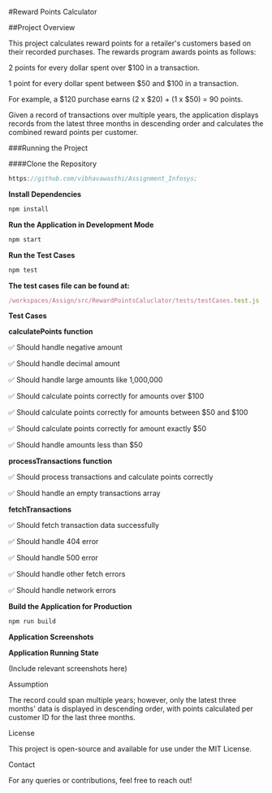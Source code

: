 #Reward Points Calculator

##Project Overview

This project calculates reward points for a retailer's customers based on their recorded purchases. The rewards program awards points as follows:

2 points for every dollar spent over $100 in a transaction.

1 point for every dollar spent between $50 and $100 in a transaction.

For example, a $120 purchase earns (2 x $20) + (1 x $50) = 90 points.

Given a record of transactions over multiple years, the application displays records from the latest three months in descending order and calculates the combined reward points per customer.

###Running the Project

####Clone the Repository


```javascript
https://github.com/vibhavawasthi/Assignment_Infosys;
```
**Install Dependencies**
```javascript
npm install
```
**Run the Application in Development Mode**
```javascript
npm start
```
**Run the Test Cases**
```javascript
npm test
```
**The test cases file can be found at:**
```javascript
/workspaces/Assign/src/RewardPointsCaluclator/tests/testCases.test.js
```
**Test Cases**

**calculatePoints function**

✅ Should handle negative amount

✅ Should handle decimal amount

✅ Should handle large amounts like 1,000,000

✅ Should calculate points correctly for amounts over $100

✅ Should calculate points correctly for amounts between $50 and $100

✅ Should calculate points correctly for amount exactly $50

✅ Should handle amounts less than $50

**processTransactions function**

✅ Should process transactions and calculate points correctly

✅ Should handle an empty transactions array

**fetchTransactions**

✅ Should fetch transaction data successfully

✅ Should handle 404 error

✅ Should handle 500 error

✅ Should handle other fetch errors

✅ Should handle network errors

**Build the Application for Production**
```javascript
npm run build
```
**Application Screenshots**

**Application Running State**

(Include relevant screenshots here)

Assumption

The record could span multiple years; however, only the latest three months' data is displayed in descending order, with points calculated per customer ID for the last three months.

License

This project is open-source and available for use under the MIT License.

Contact

For any queries or contributions, feel free to reach out!





